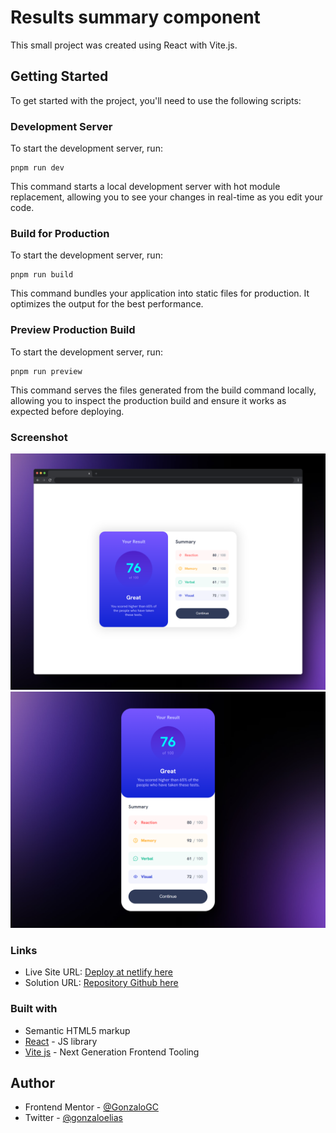 #  Results summary component

This small project was created using React with Vite.js.

## Getting Started

To get started with the project, you'll need to use the following scripts:

### Development Server

To start the development server, run:
```
pnpm run dev
```
This command starts a local development server with hot module replacement, allowing you to see your changes in real-time as you edit your code.
### Build for Production

To start the development server, run:
```
pnpm run build
```
This command bundles your application into static files for production. It optimizes the output for the best performance.
### Preview Production Build

To start the development server, run:
```
pnpm run preview
```
This command serves the files generated from the build command locally, allowing you to inspect the production build and ensure it works as expected before deploying.

### Screenshot

![](public/screenshot/screenshot-desktop-up.png)
![](public/screenshot/screenshot-mobile-up.png)

### Links

- Live Site URL: [Deploy at netlify here](https://result-summary-component-gg.netlify.app/)
- Solution URL: [Repository Github here](https://github.com/GonzaloGC/results-summary-component-main)

### Built with

- Semantic HTML5 markup
- [React](https://reactjs.org/) - JS library
- [Vite js](https://vitejs.dev/) - Next Generation Frontend Tooling

## Author

- Frontend Mentor - [@GonzaloGC](https://www.frontendmentor.io/profile/GonzaloGC)
- Twitter - [@gonzaloelias](https://twitter.com/gonzaloelias)
